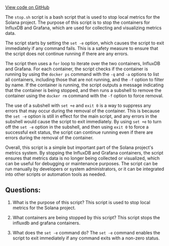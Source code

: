 [View code on GitHub](https://github.com/solana-labs/solana/blob/master/metrics/scripts/stop.sh)

The `stop.sh` script is a bash script that is used to stop local metrics for the Solana project. The purpose of this script is to stop the containers for InfluxDB and Grafana, which are used for collecting and visualizing metrics data. 

The script starts by setting the `set -e` option, which causes the script to exit immediately if any command fails. This is a safety measure to ensure that the script does not continue running if there are any errors.

The script then uses a `for` loop to iterate over the two containers, InfluxDB and Grafana. For each container, the script checks if the container is running by using the `docker ps` command with the `-q` and `-a` options to list all containers, including those that are not running, and the `-f` option to filter by name. If the container is running, the script outputs a message indicating that the container is being stopped, and then runs a subshell to remove the container using the `docker rm` command with the `-f` option to force removal.

The use of a subshell with `set +e` and `exit 0` is a way to suppress any errors that may occur during the removal of the container. This is because the `set -e` option is still in effect for the main script, and any errors in the subshell would cause the script to exit immediately. By using `set +e` to turn off the `set -e` option in the subshell, and then using `exit 0` to force a successful exit status, the script can continue running even if there are errors during the removal of the container.

Overall, this script is a simple but important part of the Solana project's metrics system. By stopping the InfluxDB and Grafana containers, the script ensures that metrics data is no longer being collected or visualized, which can be useful for debugging or maintenance purposes. The script can be run manually by developers or system administrators, or it can be integrated into other scripts or automation tools as needed.
## Questions: 
 1. What is the purpose of this script?
   This script is used to stop local metrics for the Solana project.

2. What containers are being stopped by this script?
   This script stops the influxdb and grafana containers.

3. What does the `set -e` command do?
   The `set -e` command enables the script to exit immediately if any command exits with a non-zero status.
